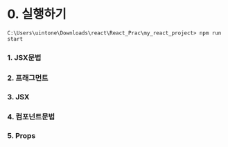 # 0. 실행하기 
```
C:\Users\uintone\Downloads\react\React_Prac\my_react_project> npm run start
```

### 1. JSX문법
### 2. 프래그먼트 
### 3. JSX
### 4. 컴포넌트문법
### 5. Props
